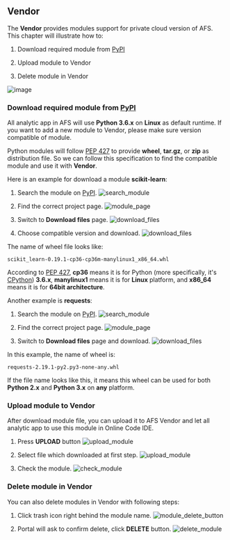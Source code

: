 ## Vendor

The **Vendor** provides modules support for private cloud version of AFS. This chapter will illustrate how to:

1. Download required module from [PyPI](https://pypi.org/)

2. Upload module to Vendor

3. Delete module in Vendor


![image](../_static/images/portal/Vendor/default.png)


### Download required module from [PyPI](https://pypi.org/)

All analytic app in AFS will use **Python 3.6.x** on **Linux** as default runtime. If you want to add a new module to Vendor, please make sure version compatible of module.

Python modules will follow [PEP 427](https://www.python.org/dev/peps/pep-0427/#file-format) to provide **wheel**, **tar.gz**, or **zip** as distribution file. So we can follow this specification to find the compatible module and use it with **Vendor**.

Here is an example for download a module **scikit-learn**:

1. Search the module on [PyPI](https://pypi.org/).
    ![search_module](../_static/images/portal/Vendor/scikit_learn_search.png)

2. Find the correct project page.
    ![module_page](../_static/images/portal/Vendor/scikit_learn.png)

3. Switch to **Download files** page.
    ![download_files](../_static/images/portal/Vendor/scikit_learn_download_files_1.png)

4. Choose compatible version and download.
    ![download_files](../_static/images/portal/Vendor/scikit_learn_download_files_2.png)

The name of wheel file looks like:
```
scikit_learn-0.19.1-cp36-cp36m-manylinux1_x86_64.whl
```
According to [PEP 427](https://www.python.org/dev/peps/pep-0427/#file-format), **cp36** means it is for Python (more specifically, it's [CPython](https://en.wikipedia.org/wiki/CPython)) **3.6.x**, **manylinux1** means it is for **Linux** platform, and **x86_64** means it is for **64bit architecture**.

Another example is **requests**:

1. Search the module on [PyPI](https://pypi.org/).
    ![search_module](../_static/images/portal/Vendor/requests_search.png)

2. Find the correct project page.
    ![module_page](../_static/images/portal/Vendor/requests.png)

3. Switch to **Download files** page and download.
    ![download_files](../_static/images/portal/Vendor/requests_download_files.png)

In this example, the name of wheel is:
```
requests-2.19.1-py2.py3-none-any.whl
```
If the file name looks like this, it means this wheel can be used for both **Python 2.x** and **Python 3.x** on **any** platform.


### Upload module to Vendor

After download module file, you can upload it to AFS Vendor and let all analytic app to use this module in Online Code IDE.

1. Press **UPLOAD** button
    ![upload_module](../_static/images/portal/Vendor/upload_module.png)

2. Select file which downloaded at first step.
    ![upload_module](../_static/images/portal/Vendor/select_file.png)

3. Check the module.
    ![check_module](../_static/images/portal/Vendor/check_module.png)


### Delete module in Vendor

You can also delete modules in Vendor with following steps:

1. Click trash icon right behind the module name.
    ![module_delete_button](../_static/images/portal/Vendor/delete_module.png)

2. Portal will ask to confirm delete, click **DELETE** button.
    ![delete_module](../_static/images/portal/Vendor/delete_confirm.png)

